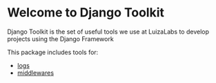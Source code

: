 Welcome to Django Toolkit
=========================

Django Toolkit is the set of useful tools we use at LuizaLabs to develop
projects using the Django Framework

This package includes tools for:

* [logs](logs)
* [middlewares](middlewares)
